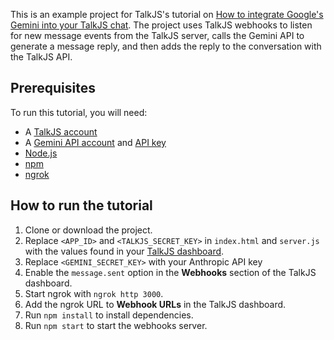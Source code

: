 This is an example project for TalkJS's tutorial on [How to integrate Google's Gemini into your TalkJS chat](). The project uses TalkJS webhooks to listen for new message events from the TalkJS server, calls the Gemini API to generate a message reply, and then adds the reply to the conversation with the TalkJS API.

## Prerequisites

To run this tutorial, you will need:

- A [TalkJS account](https://talkjs.com/dashboard/login)
- A [Gemini API account](https://ai.google.dev/gemini-api) and [API key](https://ai.google.dev/gemini-api/docs/api-key)
- [Node.js](https://nodejs.org/en)
- [npm](https://www.npmjs.com/)
- [ngrok](https://ngrok.com/)

## How to run the tutorial

1. Clone or download the project.
2. Replace `<APP_ID>` and `<TALKJS_SECRET_KEY>` in `index.html` and `server.js` with the values found in your [TalkJS dashboard](https://talkjs.com/dashboard/login).
3. Replace `<GEMINI_SECRET_KEY>` with your Anthropic API key
4. Enable the `message.sent` option in the **Webhooks** section of the TalkJS dashboard.
5. Start ngrok with `ngrok http 3000`.
6. Add the ngrok URL to **Webhook URLs** in the TalkJS dashboard.
7. Run `npm install` to install dependencies.
8. Run `npm start` to start the webhooks server.

